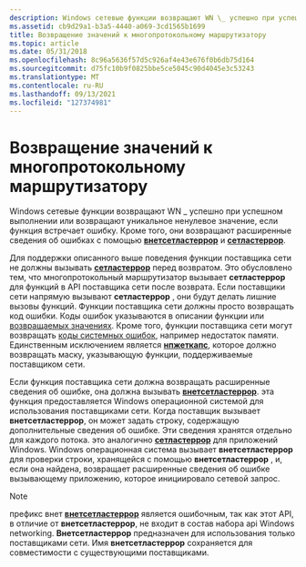 ```yaml
---
description: Windows сетевые функции возвращают WN \_ успешно при успешном выполнении или возвращают уникальное ненулевое значение, если функция встречает ошибку. Кроме того, они возвращают расширенные сведения об ошибках с помощью Внетсетластеррор и Сетластеррор.
ms.assetid: cb9d29a1-b3a5-4440-a069-3cd1565b1699
title: Возвращение значений к многопротокольному маршрутизатору
ms.topic: article
ms.date: 05/31/2018
ms.openlocfilehash: 8c96a5636f57d5c926af4e43e676f0b6db75d164
ms.sourcegitcommit: d75fc10b9f0825bbe5ce5045c90d4045e3c53243
ms.translationtype: MT
ms.contentlocale: ru-RU
ms.lasthandoff: 09/13/2021
ms.locfileid: "127374981"
---
```

# <a name="returning-values-to-the-mpr"></a>Возвращение значений к многопротокольному маршрутизатору

Windows сетевые функции возвращают WN \_ успешно при успешном выполнении или возвращают уникальное ненулевое значение, если функция встречает ошибку. Кроме того, они возвращают расширенные сведения об ошибках с помощью [**внетсетластеррор**](/windows/desktop/api/Npapi/nf-npapi-wnetsetlasterrora) и [**сетластеррор**](/windows/win32/api/errhandlingapi/nf-errhandlingapi-setlasterror).

Для поддержки описанного выше поведения функции поставщика сети не должны вызывать [**сетластеррор**](/windows/win32/api/errhandlingapi/nf-errhandlingapi-setlasterror) перед возвратом. Это обусловлено тем, что многопротокольный маршрутизатор вызывает **сетластеррор** для функций в API поставщика сети после возврата. Если поставщики сети напрямую вызывают **сетластеррор** , они будут делать лишние вызовы функций. Функции поставщика сети должны просто возвращать код ошибки. Коды ошибок указываются в описании функции или [возвращаемых значениях](network-security-return-values.md). Кроме того, функции поставщика сети могут возвращать [коды системных ошибок](../debug/system-error-codes.md), например недостаток памяти. Единственным исключением является [**нпжеткапс**](/windows/desktop/api/Npapi/nf-npapi-npgetcaps), которое должно возвращать маску, указывающую функции, поддерживаемые поставщиком сети.

Если функция поставщика сети должна возвращать расширенные сведения об ошибке, она должна вызывать [**внетсетластеррор**](/windows/desktop/api/Npapi/nf-npapi-wnetsetlasterrora). эта функция предоставляется Windows операционной системой для использования поставщиками сети. Когда поставщик вызывает **внетсетластеррор**, он может задать строку, содержащую дополнительные сведения об ошибке. Эти сведения хранятся отдельно для каждого потока. это аналогично [**сетластеррор**](/windows/win32/api/errhandlingapi/nf-errhandlingapi-setlasterror) для приложений Windows. Windows операционная система вызывает **внетсетластеррор** для проверки строки, хранящейся с помощью **внетсетластеррор** , и, если она найдена, возвращает расширенные сведения об ошибке вызывающему приложению, которое инициировало сетевой запрос.

> [!Note]  
> префикс внет [**внетсетластеррор**](/windows/desktop/api/Npapi/nf-npapi-wnetsetlasterrora) является ошибочным, так как этот API, в отличие от **внетсетластеррор**, не входит в состав набора api Windows networking. **Внетсетластеррор** предназначен для использования только поставщиками сети. Имя **внетсетластеррор** сохраняется для совместимости с существующими поставщиками.

 

 

 
